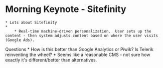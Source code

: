 # Morning Keynote - Sitefinity

	* Lots about Sitefinity
	* 
		* Real-time machine-driven personalization.  User sets up the content - then system adjusts content based on where the user visits (Google Ads).
		
Questions
		* How is this better than Google Analytics or Piwik?  Is Telerik reinventing the wheel?
		* Seems like a reasonable CMS - not sure how exactly it's different/better than alternatives.

